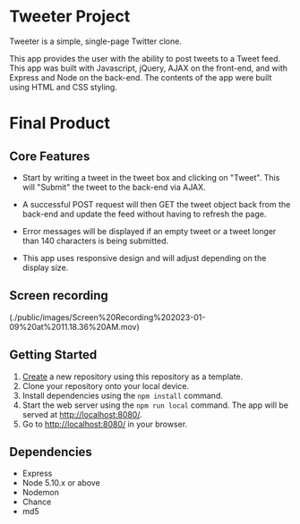 # Tweeter Project

Tweeter is a simple, single-page Twitter clone.

This app provides the user with the ability to post tweets to a Tweet feed. This app was built with Javascript, jQuery, AJAX on the front-end, and with Express and Node on the back-end. The contents of the app were built using HTML and CSS styling.

# Final Product

## Core Features

- Start by writing a tweet in the tweet box and clicking on "Tweet". This will "Submit" the tweet to the back-end via AJAX.

- A successful POST request will then GET the tweet object back from the back-end and update the feed without having to refresh the page.

- Error messages will be displayed if an empty tweet or a tweet longer than 140 characters is being submitted.

- This app uses responsive design and will adjust depending on the display size.

## Screen recording 

(./public/images/Screen%20Recording%202023-01-09%20at%2011.18.36%20AM.mov)

## Getting Started

1. [Create](https://docs.github.com/en/repositories/creating-and-managing-repositories/creating-a-repository-from-a-template) a new repository using this repository as a template.
2. Clone your repository onto your local device.
3. Install dependencies using the `npm install` command.
3. Start the web server using the `npm run local` command. The app will be served at <http://localhost:8080/>.
4. Go to <http://localhost:8080/> in your browser.

## Dependencies

- Express
- Node 5.10.x or above
- Nodemon
- Chance
- md5